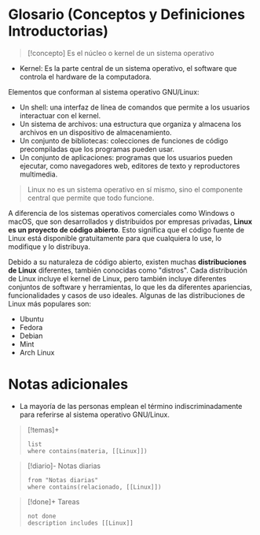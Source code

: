---
---

# Glosario (Conceptos y Definiciones Introductorias)
> [!concepto]
> Es el núcleo o kernel de un sistema operativo
- Kernel: Es la parte central de un sistema operativo, el software que controla el hardware de la computadora. 

Elementos que conforman al sistema operativo GNU/Linux: 
* Un shell: una interfaz de línea de comandos que permite a los usuarios interactuar con el kernel.
* Un sistema de archivos: una estructura que organiza y almacena los archivos en un dispositivo de almacenamiento.
* Un conjunto de bibliotecas: colecciones de funciones de código precompiladas que los programas pueden usar.
* Un conjunto de aplicaciones: programas que los usuarios pueden ejecutar, como navegadores web, editores de texto y reproductores multimedia.

> Linux no es un sistema operativo en sí mismo, sino el componente central que permite que todo funcione. 

A diferencia de los sistemas operativos comerciales como Windows o macOS, que son desarrollados y distribuidos por empresas privadas, **Linux es un proyecto de código abierto**. Esto significa que el código fuente de Linux está disponible gratuitamente para que cualquiera lo use, lo modifique y lo distribuya. 

Debido a su naturaleza de código abierto, existen muchas **distribuciones de Linux** diferentes, también conocidas como "distros". Cada distribución de Linux incluye el kernel de Linux, pero también incluye diferentes conjuntos de software y herramientas, lo que les da diferentes apariencias, funcionalidades y casos de uso ideales. Algunas de las distribuciones de Linux más populares son:

* Ubuntu
* Fedora
* Debian
* Mint
* Arch Linux

# Notas adicionales 
- La mayoría de las personas emplean el término indiscriminadamente para referirse al sistema operativo GNU/Linux. 


>[!temas]+ 
>```dataview
>list 
>where contains(materia, [[Linux]])
>```

>[!diario]- Notas diarias
>```list
>from "Notas diarias"
>where contains(relacionado, [[Linux]])
>```

>[!done]+ Tareas
>```tasks
>not done 
>description includes [[Linux]] 
>```
